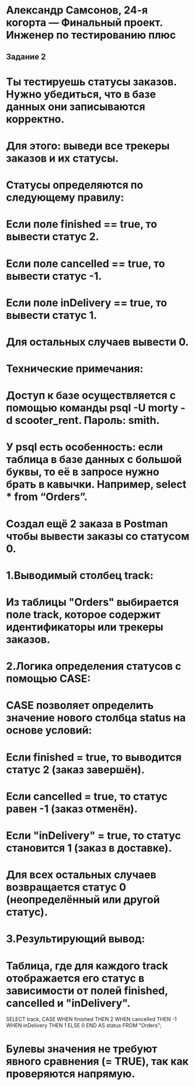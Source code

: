 # Александр Самсонов, 24-я когорта — Финальный проект. Инженер по тестированию плюс

## Задание 2
# Ты тестируешь статусы заказов. Нужно убедиться, что в базе данных они записываются корректно.
# Для этого: выведи все трекеры заказов и их статусы.
# Статусы определяются по следующему правилу:
# Если поле finished == true, то вывести статус 2.
# Если поле canсelled == true, то вывести статус -1.
# Если поле inDelivery == true, то вывести статус 1.
# Для остальных случаев вывести 0.

# Технические примечания:
# Доступ к базе осуществляется с помощью команды psql -U morty -d scooter_rent. Пароль: smith.
# У psql есть особенность: если таблица в базе данных с большой буквы, то её в запросе нужно брать в кавычки. Например, select * from “Orders”.

# Создал ещё 2 заказа в Postman чтобы вывести заказы со статусом 0.

# 1.Выводимый столбец track:
# Из таблицы "Orders" выбирается поле track, которое содержит идентификаторы или трекеры заказов.

# 2.Логика определения статусов с помощью CASE:

# CASE позволяет определить значение нового столбца status на основе условий:
# Если finished = true, то выводится статус 2 (заказ завершён).
# Если cancelled = true, то статус равен -1 (заказ отменён).
# Если "inDelivery" = true, то статус становится 1 (заказ в доставке).
# Для всех остальных случаев возвращается статус 0 (неопределённый или другой статус).

# 3.Результирующий вывод:
# Таблица, где для каждого track отображается его статус в зависимости от полей finished, cancelled и "inDelivery".

SELECT
    track,
    CASE
        WHEN finished THEN 2
        WHEN cancelled THEN -1
        WHEN inDelivery THEN 1
        ELSE 0
    END AS status
FROM "Orders";

# Булевы значения не требуют явного сравнения (= TRUE), так как проверяются напрямую.